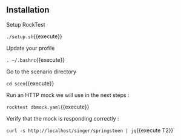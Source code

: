 ## Installation

Setup RockTest

`./setup.sh`{{execute}}

Update your profile

`. ~/.bashrc`{{execute}}

Go to the scenario directory

`cd scen`{{execute}}

Run an HTTP mock we will use in the next steps :

`rocktest dbmock.yaml`{{execute}}

Verify that the mock is responding correctly :

`curl -s http://localhost/singer/springsteen | jq`{{execute T2}}`
